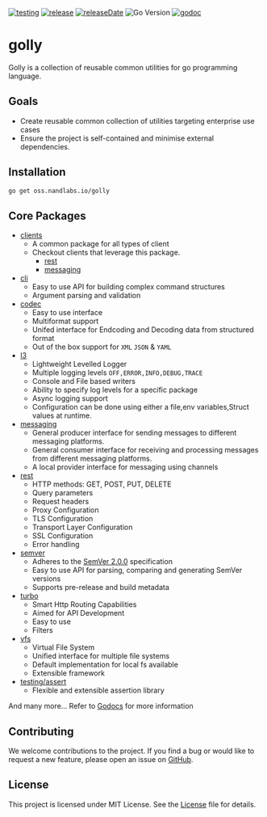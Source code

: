 [![testing](https://img.shields.io/github/actions/workflow/status/nandlabs/golly/go_ci.yml?branch=main&event=push&color=228B22)](https://github.com/nandlabs/golly/actions?query=event%3Apush+branch%3Amain+)
[![release](https://img.shields.io/github/v/release/nandlabs/golly?label=Latest&color=228B22)](https://github.com/nandlabs/golly/releases/latest)
[![releaseDate](https://img.shields.io/github/release-date/nandlabs/golly?label=Released&color=228B22)](https://github.com/nandlabs/golly/releases/latest)
![Go Version](https://img.shields.io/github/go-mod/go-version/nandlabs/golly?label=Go&color=00ADD8)
[![godoc](https://godoc.org/oss.nandlabs.io/golly?status.svg)](https://pkg.go.dev/oss.nandlabs.io/golly)

# golly

Golly is a collection of reusable common utilities for go programming language.

## Goals

- Create reusable common collection of utilities targeting enterprise use cases
- Ensure the project is self-contained and minimise external dependencies.

## Installation

```bash
go get oss.nandlabs.io/golly
```

## Core Packages

- [clients](clients/README.md)
  - A common package for all types of client
  - Checkout clients that leverage this package.
    - [rest](clients/rest/README.md)
    - [messaging](messaging/README.md)
- [cli](cli/README.md)
  - Easy to use API for building complex command structures
  - Argument parsing and validation
- [codec](codec/README.md)
  - Easy to use interface
  - Multiformat support
  - Unifed interface for Endcoding and Decoding data from structured format
  - Out of the box support for `XML` `JSON` & `YAML`
- [l3](l3/README.md)
  - Lightweight Levelled Logger
  - Multiple logging levels `OFF,ERROR,INFO,DEBUG,TRACE`
  - Console and File based writers
  - Ability to specify log levels for a specific package
  - Async logging support
  - Configuration can be done using either a file,env variables,Struct values at
    runtime.
- [messaging](messaging/README.md)
  - General producer interface for sending messages to different messaging
    platforms.
  - General consumer interface for receiving and processing messages from
    different messaging platforms.
  - A local provider interface for messaging using channels
- [rest](clients/rest/README.md)
  - HTTP methods: GET, POST, PUT, DELETE
  - Query parameters
  - Request headers
  - Proxy Configuration
  - TLS Configuration
  - Transport Layer Configuration
  - SSL Configuration
  - Error handling
- [semver](semver/README.md)
  - Adheres to the [SemVer 2.0.0](https://semver.org/spec/v2.0.0.html)
    specification
  - Easy to use API for parsing, comparing and generating SemVer versions
  - Supports pre-release and build metadata
- [turbo](turbo/README.md)
  - Smart Http Routing Capabilities
  - Aimed for API Development
  - Easy to use
  - Filters
- [vfs](vfs/README.md)
  - Virtual File System
  - Unified interface for multiple file systems
  - Default implementation for local fs available
  - Extensible framework
- [testing/assert](testing/assert/README.md)
  - Flexible and extensible assertion library

And many more...
Refer to [Godocs](https://godoc.org/oss.nandlabs.io/golly?) for more information

## Contributing

We welcome contributions to the project. If you find a bug or would like to
request a new feature, please open an issue on
[GitHub](https://github.com/nandlabs/golly/issues).

## License

This project is licensed under MIT License. See the [License](LICENSE) file for
details.

